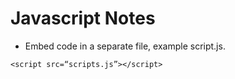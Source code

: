 # Javascript Notes

- Embed code in a separate file, example script.js.

```
<script src=“scripts.js”></script>
```


